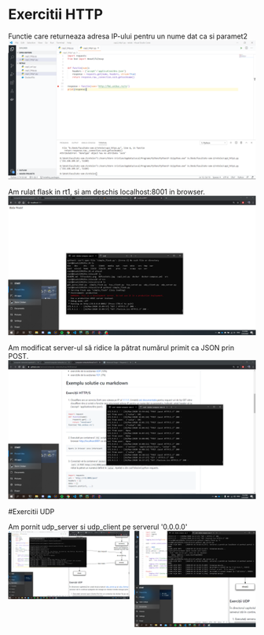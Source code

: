 # Exercitii HTTP

Functie care returneaza adresa IP-ului pentru un nume dat ca si paramet2
![](https://github.com/crstern/tema2/blob/master/http/http_ex1.png)

Am rulat flask in rt1, si am deschis localhost:8001 in browser.
![](https://github.com/crstern/tema2/blob/master/http/http2.png)

Am modificat server-ul să ridice la pătrat numărul primit ca JSON prin POST.
![](https://github.com/crstern/tema2/blob/master/http/http3.png)

#Exercitii UDP

Am pornit udp_server si udp_client pe serverul '0.0.0.0'
<img align="left" width="49%" src="https://github.com/crstern/tema2/blob/master/udp/udp1-1.png">
<img align="right"  width="49%" src="https://github.com/crstern/tema2/blob/master/udp/udp1-2.png">

